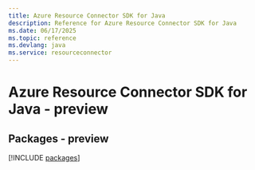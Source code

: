 ```yaml
---
title: Azure Resource Connector SDK for Java
description: Reference for Azure Resource Connector SDK for Java
ms.date: 06/17/2025
ms.topic: reference
ms.devlang: java
ms.service: resourceconnector
---
```

# Azure Resource Connector SDK for Java - preview
## Packages - preview
[!INCLUDE [packages](resource-connector-index.md)]